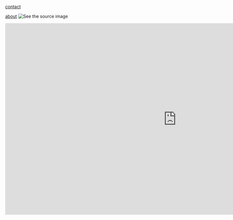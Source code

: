 
[contact](https://haithwood.github.io/contact.html)

[about](https://haithwood.github.io/about.html)
![See the source image](https://th.bing.com/th/id/R.5806e9fd743932b88e88327c9082375c?rik=4UORLhZOCv%2bBBQ&pid=ImgRaw&r=0)

<iframe width="1097" height="617" src="https://www.youtube.com/embed/BA_c3bGQXlQ" title="Create Your First GitHub Pages Website" frameborder="0" allow="accelerometer; autoplay; clipboard-write; encrypted-media; gyroscope; picture-in-picture" allowfullscreen></iframe>
